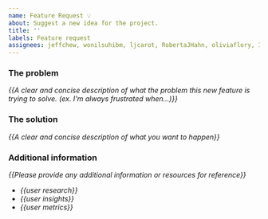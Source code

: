 ```yaml
---
name: Feature Request 💡
about: Suggest a new idea for the project.
title: ''
labels: Feature request
assignees: jeffchew, wonilsuhibm, ljcarot, RobertaJHahn, oliviaflory, IgnacioBecerra
---
```


<!-- replace _{{...}}_ with your own words -->

### The problem
_{{A clear and concise description of what the problem this new feature is trying to solve. (ex. I'm always frustrated when...)}}_

### The solution
_{{A clear and concise description of what you want to happen}}_

### Additional information
 _{{Please provide any additional information or resources for reference}}_
 - _{{user research}}_
 - _{{user insights}}_
 - _{{user metrics}}_

